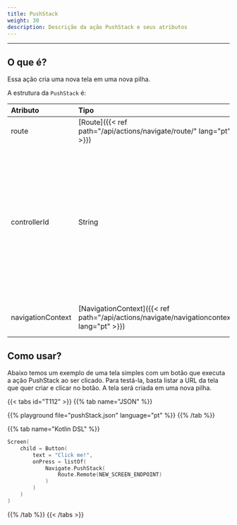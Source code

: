 ```yaml
---
title: PushStack
weight: 30
description: Descrição da ação PushStack e seus atributos
---
```


---

## O que é?

Essa ação cria uma nova tela em uma nova pilha.

A estrutura da ``PushStack`` é:

| **Atributo** | **Tipo**                                      | Obrigatório | **Definição**      |
| :----------- | :-------------------------------------------- | :---------: | :----------------- |
| route        | [Route]({{< ref path="/api/actions/navigate/route/" lang="pt" >}}) |      ✓      | Rota de navegação. |
| controllerId | String |     | O id do controlador de navegação a ser usado durante a ação de navegação. Se ausente, o controlador de navegação padrão será usado. |
| navigationContext | ​[NavigationContext]({{< ref path="/api/actions/navigate/navigationcontext" lang="pt" >}})​ | | Contexto salvo na tela de destino. |

## Como usar?

Abaixo temos um exemplo de uma tela simples com um botão que executa a ação PushStack ao ser clicado. Para testá-la, basta listar a URL da tela que quer criar e clicar no botão. A tela será criada em uma nova pilha.

{{< tabs id="T112" >}}
{{% tab name="JSON" %}}

<!-- json-playground:pushStack.json
{
  "_beagleComponent_" : "beagle:screenComponent",
  "child" : {
    "_beagleComponent_" : "beagle:button",
    "text" : "Click me!",
    "onPress" : [ {
      "_beagleAction_" : "beagle:pushStack",
        route: {
          url: NEW_SCREEN_ENDPOINT
        }
    } ]
  }
}
-->

{{% playground file="pushStack.json" language="pt" %}}
{{% /tab %}}

{{% tab name="Kotlin DSL" %}}

```kotlin
Screen(
    child = Button(
        text = "Click me!",
        onPress = listOf(
            Navigate.PushStack(
                Route.Remote(NEW_SCREEN_ENDPOINT)
            )
        )
    )
)
```

{{% /tab %}}
{{< /tabs >}}
